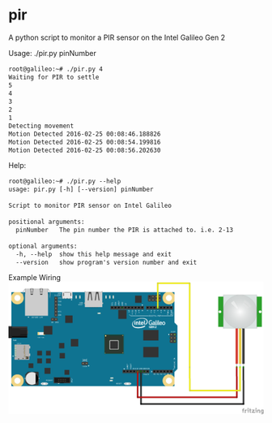 # pir
A python script to monitor a PIR sensor on the Intel Galileo Gen 2

Usage: ./pir.py pinNumber

    root@galileo:~# ./pir.py 4
    Waiting for PIR to settle
    5
    4
    3
    2
    1
    Detecting movement
    Motion Detected 2016-02-25 00:08:46.188826
    Motion Detected 2016-02-25 00:08:54.199816
    Motion Detected 2016-02-25 00:08:56.202630

Help: 

    root@galileo:~# ./pir.py --help
    usage: pir.py [-h] [--version] pinNumber
    
    Script to monitor PIR sensor on Intel Galileo
    
    positional arguments:
      pinNumber   The pin number the PIR is attached to. i.e. 2-13
    
    optional arguments:
      -h, --help  show this help message and exit
      --version   show program's version number and exit

Example Wiring
![alt tag](https://raw.githubusercontent.com/joemcmanus/pir/master/GalileoGen2-PIR.png)
